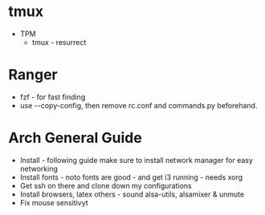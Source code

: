 # tmux
* TPM
	* tmux - resurrect
# Ranger
* fzf - for fast finding
* use --copy-config, then remove rc.conf and commands.py beforehand.

# Arch General Guide
* Install - following guide make sure to install network manager for easy networking
* Install fonts - noto fonts are good - and get i3 running - needs xorg
* Get ssh on there and clone down my configurations
* Install browsers, latex others - sound alsa-utils, alsamixer & unmute
* Fix mouse sensitivyt
